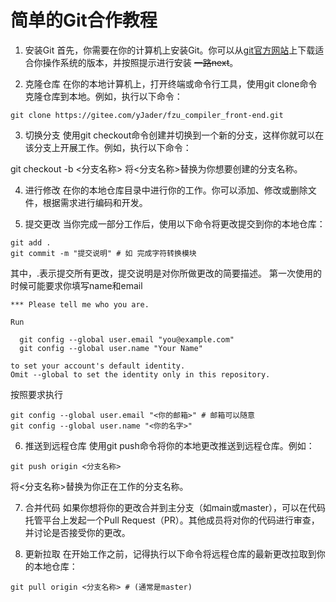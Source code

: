 # 简单的Git合作教程
1. 安装Git
首先，你需要在你的计算机上安装Git。你可以从[git官方网站](https://git-scm.com/downloads)上下载适合你操作系统的版本，并按照提示进行安装 ~~一路next~~。

2. 克隆仓库
在你的本地计算机上，打开终端或命令行工具，使用git clone命令克隆仓库到本地。例如，执行以下命令：
```
git clone https://gitee.com/yJader/fzu_compiler_front-end.git
```

3. 切换分支
使用git checkout命令创建并切换到一个新的分支，这样你就可以在该分支上开展工作。例如，执行以下命令：

git checkout -b <分支名称>
将<分支名称>替换为你想要创建的分支名称。

4. 进行修改
在你的本地仓库目录中进行你的工作。你可以添加、修改或删除文件，根据需求进行编码和开发。

5. 提交更改
当你完成一部分工作后，使用以下命令将更改提交到你的本地仓库：
```
git add .
git commit -m "提交说明" # 如 完成字符转换模块
```
其中，.表示提交所有更改，提交说明是对你所做更改的简要描述。
第一次使用的时候可能要求你填写name和email
```
*** Please tell me who you are.

Run

  git config --global user.email "you@example.com"
  git config --global user.name "Your Name"

to set your account's default identity.
Omit --global to set the identity only in this repository.
```
按照要求执行
```
git config --global user.email "<你的邮箱>" # 邮箱可以随意
git config --global user.name "<你的名字>"
```

6. 推送到远程仓库
使用git push命令将你的本地更改推送到远程仓库。例如：
```
git push origin <分支名称>
```
将<分支名称>替换为你正在工作的分支名称。

7. 合并代码
如果你想将你的更改合并到主分支（如main或master），可以在代码托管平台上发起一个Pull Request（PR）。其他成员将对你的代码进行审查，并讨论是否接受你的更改。

8. 更新拉取
在开始工作之前，记得执行以下命令将远程仓库的最新更改拉取到你的本地仓库：
```
git pull origin <分支名称> # (通常是master)
```